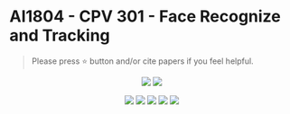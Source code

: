 # AI1804 - CPV 301 - Face Recognize and Tracking

> Please press ⭐ button and/or cite papers if you feel helpful.

<p align="center">
<img src="https://img.shields.io/badge/Last%20updated%20on-06.07.2024-brightgreen?style=for-the-badge">
<img src="https://img.shields.io/badge/Written%20by-Nguyen%20Minh%20Nhut-pink?style=for-the-badge"> 
</p>

<p align="center">
<img src="https://img.shields.io/badge/Speech Recognition-white"> 
<img src="https://img.shields.io/badge/Natural Language Processing-white">
<img src="https://img.shields.io/badge/Large Language Model-white">     
<img src="https://img.shields.io/badge/Deep Learning-white">      
<img src="https://img.shields.io/badge/AI for Healthcare-white">
</p>

